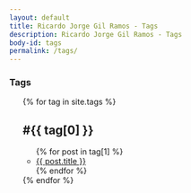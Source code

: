 ```yaml
---
layout: default
title: Ricardo Jorge Gil Ramos - Tags
description: Ricardo Jorge Gil Ramos - Tags
body-id: tags
permalink: /tags/
---
```


<section>
  <div id="center-body" class="wrap">
    <div class="">
      <section class="content-tags">
        <h1>Tags</h1>
        <ul style="list-style: outside none none">
          {% for tag in site.tags %}
          <li>
            <h2 id="#{{ tag[0] }}-ref">#{{ tag[0] }}</h2>
            <ul>
              {% for post in tag[1] %}
                 <li><a href="{{ site.baseurl }}{{ post.url }}">{{ post.title }}</a></li>
              {% endfor %}
            </ul>
          </li>
          {% endfor %}
        </ul>
      </section>
    </div>
  </div>
</section>
